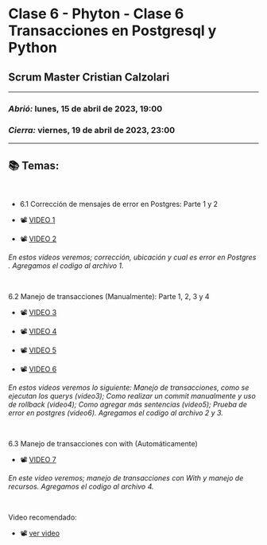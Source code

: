# Clase 6 - Phyton - Clase 6 Transacciones en Postgresql y Python 
## Scrum Master Cristian Calzolari

---

### *Abrió:* lunes, 15 de abril de 2023, 19:00
### *Cierra:* viernes, 19 de abril de 2023, 23:00

---

## 📚 Temas:

<br>

- 6.1 Corrección de mensajes de error en Postgres: Parte 1 y 2

- 📽 [VIDEO 1](https://frsrutneduar-my.sharepoint.com/personal/abetancud_frsr_utn_edu_ar/_layouts/15/stream.aspx?id=%2Fpersonal%2Fabetancud%5Ffrsr%5Futn%5Fedu%5Far%2FDocuments%2FPython%20Tercer%20Semestre%202023%2FClase%206%2FClase%206%20Parte%201%20Python%2Emp4&ga=1)

- 📽 [VIDEO 2](https://frsrutneduar-my.sharepoint.com/personal/abetancud_frsr_utn_edu_ar/_layouts/15/stream.aspx?id=%2Fpersonal%2Fabetancud%5Ffrsr%5Futn%5Fedu%5Far%2FDocuments%2FPython%20Tercer%20Semestre%202023%2FClase%206%2FClase%206%20Parte%202%20Python%2Emp4&ga=1)

 *En estos videos veremos; corrección, ubicación y cual es error en Postgres . Agregamos el codigo al archivo 1.*

<br>

6.2 Manejo de transacciones (Manualmente): Parte 1, 2, 3 y 4

- 📽 [VIDEO 3](https://frsrutneduar-my.sharepoint.com/personal/abetancud_frsr_utn_edu_ar/_layouts/15/stream.aspx?id=%2Fpersonal%2Fabetancud%5Ffrsr%5Futn%5Fedu%5Far%2FDocuments%2FPython%20Tercer%20Semestre%202023%2FClase%206%2FClase%206%20Parte%203%20Python%2Emp4&ga=1)

- 📽 [VIDEO 4](https://frsrutneduar-my.sharepoint.com/personal/abetancud_frsr_utn_edu_ar/_layouts/15/stream.aspx?id=%2Fpersonal%2Fabetancud%5Ffrsr%5Futn%5Fedu%5Far%2FDocuments%2FPython%20Tercer%20Semestre%202023%2FClase%206%2FClase%206%20Parte%204%20Python%2Emp4&ga=1)

- 📽 [VIDEO 5](https://frsrutneduar-my.sharepoint.com/personal/abetancud_frsr_utn_edu_ar/_layouts/15/stream.aspx?id=%2Fpersonal%2Fabetancud%5Ffrsr%5Futn%5Fedu%5Far%2FDocuments%2FPython%20Tercer%20Semestre%202023%2FClase%206%2FClase%206%20Parte%205%20Python%2Emp4&ga=1)

- 📽 [VIDEO 6](https://frsrutneduar-my.sharepoint.com/personal/abetancud_frsr_utn_edu_ar/_layouts/15/stream.aspx?id=%2Fpersonal%2Fabetancud%5Ffrsr%5Futn%5Fedu%5Far%2FDocuments%2FPython%20Tercer%20Semestre%202023%2FClase%206%2FClase%206%20Parte%206%20Python%2Emp4&ga=1)

*En estos videos veremos lo siguiente: Manejo de transacciones, como se ejecutan los querys (video3); Como realizar un commit manualmente y uso de rollback (video4); Como agregar más sentencias (video5); Prueba de error en postgres (video6). Agregamos el codigo al archivo 2 y 3.*

<br>

6.3 Manejo de transacciones con with (Automáticamente)

- 📽 [VIDEO 7](https://frsrutneduar-my.sharepoint.com/personal/abetancud_frsr_utn_edu_ar/_layouts/15/stream.aspx?id=%2Fpersonal%2Fabetancud%5Ffrsr%5Futn%5Fedu%5Far%2FDocuments%2FPython%20Tercer%20Semestre%202023%2FClase%206%2FClase%206%20Parte%207%20Python%2Emp4&ga=1)

*En este video veremos; manejo de transacciones con With y manejo de recursos. Agregamos el codigo al archivo 4.*

<br>

Video recomendado: 

- 📽 [ver video](https://www.youtube.com/watch?v=b8COygWdvmw)


